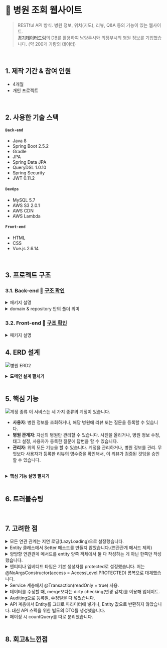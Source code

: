 # :pushpin: 병원 조회 웹사이트
>RESTful API 방식. 병원 정보, 위치(지도), 리뷰, Q&A 등의 기능이 있는 웹사이트.</br>
>[경기데이터드림](https://data.gg.go.kr/portal/mainPage.do)의 DB를 활용하여 남양주시와 의정부시의 병원 정보를 기입했습니다. (약 200개 가량의 데이터) 

</br>

## 1. 제작 기간 & 참여 인원
- 4개월
- 개인 프로젝트

</br>

## 2. 사용한 기술 스택
#### `Back-end`
  - Java 8
  - Spring Boot 2.5.2
  - Gradle
  - JPA
  - Spring Data JPA
  - QueryDSL 1.0.10
  - Spring Security 
  - JWT 0.11.2
#### `DevOps`
  - MySQL 5.7
  - AWS S3 2.0.1
  - AWS CDN
  - AWS Lambda
 #### `Front-end`
  - HTML
  - CSS
  - Vue.js 2.6.14
</br>

## 3. 프로젝트 구조
### 3.1. Back-end :mag_right: [구조 확인](https://github.com/kimjungwon2/hospital/tree/4d39e3c12ba04a1de79a0574a1c49897216eaf11/src/main/java/site/hospital)
<details>
<summary>패키지 설명</summary>
<div markdown="1">

- **api**: Controller 계층(애플리케이션).
- **configuration**: AWS S3, MultiPart, springBoot Security, AuditorAware 설정.
- **domain**: domain 계층.
- **dto**: 기존의 도메인을 변형. 계층 간 데이터 교환 역할. 모든 계층에서 사용된다.
- **exception**: Exception 처리.
- **jwtToken**: JWT 관리.
- **repository**: repository 계층.
- **service**: Service 계층.
</div>
</details>

<details>
<summary>domain & repository 안의 폴더 의미</summary>
<div markdown="1">

- **domain**: 폴더 이름의 객체와 객체 안의 enum, 임베디드 타입(내장 객체)들을 묶은 것입니다.
- **repository**: 그 엔티티에 QueryDSL을 사용하거나, 복잡한 데이터 조회나 성능을 위해서. @QueryProjection을 사용하여 전체 데이터가 아닌 원하는 데이터만 select 하게끔 QueryDSL을 통해 Query문을 만들었습니다.
</div>
</details>


### 3.2. Front-end :mag_right: [구조 확인](https://github.com/kimjungwon2/hospital/tree/4d39e3c12ba04a1de79a0574a1c49897216eaf11/src/frontend/src)
<details>
<summary>패키지 설명</summary>
<div markdown="1">

- **api**: Axios를 통해 서버에 데이터 요청. 
- **assets**: 사이트에 사용되는 기본 이미지들을 모았습니다.
- **components**: 페이지들의 구성요소인 컴포넌트들을 보관.
- **css**: 공통적으로 사용되는 css입니다.
- **routes**: 각각의 url과 vue의 페이지들을 매칭시켜주는 역할.
- **store**: vue의 store 관련 함수.
- **utils**: 쿠키, 필터(숫자를 받아 날짜로 변경해주는), 이메일 문자열인지 검증해주는 코드들.
- **views**: 각각의 페이지들을 모아둔 파일.
</div>
</details>

## 4. ERD 설계
![병원 ERD2](https://user-images.githubusercontent.com/40010165/193455534-62b45df4-e83e-4820-b37d-32251308f8a6.png)
<details>
<summary><b>도메인 설계 펼치기</b></summary>
<div markdown="1">

### 4.1. 다대다 관계
- 실무에서는 다대다 관계는 너무 복잡해서 사용하지 않는 걸로 들었습니다. 그래서 다대다 관계를 일대다-다대일 관계로 표현했습니다.  
- 아래는 다대다 관계를 어떻게 설정했는지에 관한 예시입니다.
![설명](https://user-images.githubusercontent.com/40010165/193619475-3574b4c5-1ef9-41cc-8f12-78c15f380d48.png)
![설명2](https://user-images.githubusercontent.com/40010165/193619543-bc61ad47-c8bf-4349-a094-c36b60f65d35.png)

### 4.2. 연관관계의 주인 :clipboard: [코드 확인](https://github.com/kimjungwon2/hospital/blob/master/src/main/java/site/hospital/domain/Question.java#L27)
- 일대다 or 다대일 양방향 관계일 경우, 연관관계의 주인을 정해야합니다. 
- 다 관계쪽에 있거나, 외래키가 있는 곳을 연관관계의 주인으로 설정했습니다. 
- 연관관계 주인만이 외래키를 관리(update,create,delete)할 수 있습니다. 
- 연관관계의 주인은 mappedBy속성을 사용하지 않기에, mappedBy의 반대쪽 객체가 연관관계의 주인이 됩니다.

### 4.3. 기본 키(PK)는 Long 타입의 대리 키로 설정
- 모든 Entity의 PK는 Long 타입의 Auto_increment를 사용했습니다. 
- PK를 자연 키(주민번호, 전화번호 등)로 하면 비즈니스 환경이 변할 때, 간혹 기본 키로 인해 수정할 부분이 많아질 경우가 있습니다. 반면 대리 키는 비즈니스와 아무 관련이 없기에 비즈니스가 변경되어도 유연한 대처가 가능합니다. 
- 테이블간의 관계를 설계할 때, 비식별 관계(부모 테이블의 기본 키를 받아 자식 테이블의 외래 키로만 사용)에서 대리 키를 주로 사용합니다. 이러면 매핑도 쉽고 코드가 단순해집니다.

### 4.4. 모든 컬렉션은 필드에서 초기화. :clipboard: [코드 확인](https://github.com/kimjungwon2/hospital/blob/master/src/main/java/site/hospital/domain/member/Member.java#L26)
- 필드 레벨에서 생성하는 것이 가장 안전하고, 코드가 간결해집니다. 무엇보다 null 문제에서 안전해집니다.
</div>
</details>
</br>

## 5. 핵심 기능
![계정 종류](https://user-images.githubusercontent.com/40010165/193796762-3770daf3-15ab-4cc0-965f-b5e475de4101.png)
이 서비스는 세 가지 종류의 계정이 있습니다. 
- **사용자**: 병원 정보를 조회하거나, 해당 병원에 리뷰 또는 질문을 등록할 수 있습니다.
- **병원 관계자**: 자신의 병원만 관리할 수 있습니다. 사진을 올리거나, 병원 정보 수정, 태그 설정, 사용자가 등록한 질문에 답변을 할 수 있습니다. 
- **관리자**: 위의 모든 기능을 할 수 있습니다. 계정을 관리하거나, 병원 정보를 관리. 무엇보다 사용자가 등록한 리뷰의 영수증을 확인해서, 이 리뷰가 검증된 것임을 승인할 수 있습니다. 

</br>
<details>
<summary><b>핵심 기능 설명 펼치기</b></summary>
<div markdown="1">

### 5.1. Repository 계층 & 쿼리 최적화
- 단순한 쿼리나 단순한 동적 쿼리의 경우 spring data jpa를 사용했고:clipboard: [코드 확인](https://github.com/kimjungwon2/hospital/blob/master/src/main/java/site/hospital/repository/TagRepository.java), 복잡한 동적쿼리의 경우 QueryDSL을 사용했습니다. :clipboard: [코드 확인](https://github.com/kimjungwon2/hospital/blob/master/src/main/java/site/hospital/repository/hospital/HospitalRepositoryImpl.java#L22)

- 객체 단위의 필드를 조회할 때, fetch join으로 모든 필드들을 가져왔습니다.:clipboard: [코드 확인](https://github.com/kimjungwon2/hospital/blob/master/src/main/java/site/hospital/repository/hospital/HospitalRepositoryImpl.java#L22)
  - fetch join으로 해당 객체의 칼럼들을 다 가져오게끔 했습니다. 이러면 LAZY.LOADING과 조회 성능이 최적화됩니다.

- 컬렉션(ArrayList)을 조회할 때,  XToOne(일대일, 다대일) 관계만 모두 fetch join으로 조회하고. 컬렉션은 지연 로딩 성능 최적화를 위해 hibernate.default_batch_fetch_size를 설정해 in 쿼리를 날려서 한 번에 처리하게끔 만들었습니다. :clipboard: [코드 확인](https://github.com/kimjungwon2/hospital/blob/master/src/main/resources/application.yml#L18)
  - 이러면 성능 최적화도 되고,  페이징도 적용됩니다. 쿼리 호출 수가 1 + N  => 1 + 1 로 최적화 돼서 조인보다 DB 데이터 전송량이 최적화 됩니다.
  - fetch join 방식과 비교해서 쿼리 호출 수가 약간 증가하지만, DB 데이터 전송량이 감소합니다.
  
- 위의 default_batch_fetch_size 방식보다 성능을 잡고 싶을 때는 :clipboard: [다음 코드](https://github.com/kimjungwon2/hospital/blob/d718177cc841d5f03de7221bba0aa32c21a1e85c/src/main/java/site/hospital/repository/hospital/searchQuery/HospitalSearchRepository.java#L62)와 같은 방식으로 select양을 줄어들게 했습니다.
  - QueryDTO를 ID로 바꿔서 그걸 파라미터 in 절로 넣어 쿼리를 날리고. Hashmap을 통해 메모리에서 다 가져온 다음에 메모리에서 매칭해서 값을 세팅해줬습니다.

### 5.2. 병원 검색 

### 5.3. 세 가지의 계정 종류

### 5.4. 이미지 관리 :clipboard: [코드 확인](https://github.com/kimjungwon2/hospital/blob/master/src/main/java/site/hospital/service/ImageManagementService.java)
#### 5.4.1. Stateful vs Stateless
Stateful
-------------
나중에 서비스가 커질 때, 서버를 확장해야할 때가 있습니다. 이럴 때는 아래의 방식처럼 서버를 확장해야 합니다.
![Stateful](https://user-images.githubusercontent.com/40010165/193820645-540b0ebc-c135-48aa-9dbe-474213c45f4f.png)</br>
Load Balancer는 요청이 들어오면 서버의 부하가 없는 곳에 전해줍니다. 이럴 경우 아래의 사건들이 발생합니다.
- **DB**: 서버와 완전 무관합니다. 처리를 하고 호출만 해줘서, 중앙화된 서버가 있어서 똑같은 데이터를 바라보기에 상관이 없습니다.
  
- **이미지**: 아미지 파일들이 흩어져서 저장됩니다. 즉, 서버들이 상태를 갖게 됩니다. Stateful한 상태가 되면 아래의 세 가지 문제가 발생합니다.
  - **이미지 삭제**: 생성과 조회는 괜찮을 수 있어도, 삭제의 경우 문제가 발생합니다. 예를 들어 img6을 Server1에서 삭제할라고 하면, 삭제를 못 합니다.
  - **서버 축소**: 항상 서버가 3대만 있는 게 아닙니다. 부하가 줄어드면 자동으로 서버 수를 줄이게되는데, 이러면 이미지도 같이 삭제됩니다.
  - **성능적인 측면**: 이미지를 관리하는걸 서버를 통해서 하면, 메인 서버가 다른 작업들을 하는데 퍼포먼스 상으로 영향을 줘서 성능에 영향을 줄 수 있다.

Stateless
-------------
![Stateless ](https://user-images.githubusercontent.com/40010165/193825523-4d59f86a-31cb-45ac-a888-4ceda3f0c4fd.png)</br>
저는 위의 문제 때문에 AWS S3를 사용했습니다. S3를 사용하면 아래와 같은 결과가 발생합니다.
- S3 저장소를 별도로 둬서, Stateless한 상태가 됩니다.

- 이미지뿐만 아니라 영상, 파일도 더 이상 서버에 저장하지 않고, S3에 저장할 수 있습니다.

- Stateless한 상태가 돼서 서버의 확장성이 좋아집니다.


#### 5.4.2. 이미지 로딩 속도 높이기
- CDN 사용으로 캐시 서버를 통해 최적화됩니다. :clipboard: [코드 확인](https://github.com/kimjungwon2/hospital/blob/master/src/frontend/src/views/ViewHospitalPage.vue#L9)
- 로딩이 빠르려면 이미지 원본 크기를 줄여야합니다. 저는 서버의 부하를 줄이기 위해 AWS Lamda를 사용해서, width 길이를 140 & 600으로 리사이징 했습니다. :clipboard: [코드 확인](https://github.com/kimjungwon2/hospital/blob/master/src/frontend/lambda/index.js)

</div>
</details>

</br>

## 6. 트러블슈팅
</br>

## 7. 고려한 점
<details>
<summary>모든 연관 관계는 지연 로딩(LazyLoading)으로 설정했습니다. </summary>
<div markdown="1">

- 즉시 로딩(EAGER)은 예측이 어렵고, 어떤 SQL이 실행될지 추적하기 어렵기 때문입니다.
- XToOne(일대일, 다대일) 관계는 기본이 EAGER Loading이라서 직접 지연로딩으로 설정했습니다. :clipboard: [코드 확인](https://github.com/kimjungwon2/hospital/blob/master/src/main/java/site/hospital/domain/Bookmark.java#L21)
</div>
</details>

<details>
<summary>Entity 클래스에서 Setter 메소드를 만들지 않았습니다.(연관관계 메서드 제외)</summary>
<div markdown="1">

- **이유**: 클래스의 인스턴스 값들이 언제 어디서 변하는지 코드상으로 명확하게 구분할 수 없어, 차후 기능 변경 시 Setter를 사용하면 정말 복잡해집니다.
- **해결**: 기본적인 구조는 생성자를 통해 DB에 삽입합니다. 값 변경이 필요한 경우 이벤트에 맞는 public 메소드를 호출하여 변경했습니다.
- **예시**

<b>Setter 사용</b>
```
  Estimation estimation = new Estimation();
  Member.setEstimationList("주사제");
  Member.setEstimationGrade("1등급");
```
*****
<b>생성자를 통해 변경</b> :clipboard: [코드 확인](https://github.com/kimjungwon2/hospital/blob/4d39e3c12ba04a1de79a0574a1c49897216eaf11/src/main/java/site/hospital/domain/estimation/Estimation.java#L44)
```
  public void modifyEstimation(Estimation estimation){
        this.estimationList = estimation.getEstimationList();
        this.distinctionGrade = estimation.getDistinctionGrade();
    }
```
이렇게 modifyEstimation 함수명으로 **정보를 수정한다는 걸 한 눈에 알 수 있습니다**. 

</div>
</details>

<details>
<summary>양방향 연관관계 메서드를 entity 양쪽 객체에서 둘 다 작성하는 게 아닌 한쪽만 작성했습니다. </summary>
<div markdown="1">

- :clipboard: [코드 확인](https://github.com/kimjungwon2/hospital/blob/master/src/main/java/site/hospital/domain/hospital/Hospital.java#L71)
- 기존의 개발자가 작성한 두 개의 연관관계 메서드 중에서 코드를 작성하는 다른 개발자들은 어떤 메서드를 호출해야 할지 혼란스러움을 느끼기 때문입니다.
</div>
</details>

<details>
<summary>엔티티나 임베디드 타입은 기본 생성자를 protected로 설정했습니다. 저는 @NoArgsConstructor(access = AccessLevel.PROTECTED) 롬복으로 대체했습니다.</summary>
<div markdown="1">

- Setter로 타인이 무분별하게 값을 변경하는 걸 방지하기 위해, protected 생성자로 아무데나 생성되는 걸 제약한다.
- **private을 사용 못하는 이유**: JPA 표준 스펙에 디폴트 생성자가 있어야합니다. JPA가 프록시 기술을 쓸 때,  jpa hibernate가 객체를 강제로 만들어야하는데 private로 만들면 이것이 다 막힙니다.
</div>
</details>

<details>
<summary>Service 계층에서 @Transaction(readOnly = true) 사용.</summary>
<div markdown="1">

- 읽기 모드로 성능을 최적화하기 위해서입니다.
</div>
</details>

<details>
<summary>데이터를 수정할 때, merge보다는 dirty checking(변경 감지)를 이용해 업데이트.</summary>
<div markdown="1">

- merge 사용 시, 값이 없으면 null로 업데이트 되기에 변경 감지를 사용했습니다.
</div>
</details>

<details>
<summary>Auditing으로 등록일, 수정일을 다 넣었습니다. </summary> 
<div markdown="1">

- :clipboard: [코드 확인](https://github.com/kimjungwon2/hospital/blob/master/src/main/java/site/hospital/domain/baseEntity/BaseEntity.java)
- 데이터를 언제 바꿨냐, 언제 문제가 생겼냐는 게 중요해서 넣으면 운영할 때 편합니다.
- 등록, 수정 두가지는 모든 테이블에 다 적용했습니다.
</div>
</details>

<details>
<summary>API 계층에서 Entity를 그대로 파라미터에 넣거나, Entity 값으로 반환하지 않았습니다. 대신 API 스펙을 위한 별도의 DTO를 생성했습니다.</summary>
<div markdown="1">

- :clipboard: [코드 확인](https://github.com/kimjungwon2/hospital/blob/master/src/main/java/site/hospital/api/HospitalApiController.java#L165)
- Entity를 웹에 노출하면 api 스펙이 변해버리거나 패스워드가 그대로 노출되기에, DTO로 변환해줘야 합니다.
</div>
</details>

<details>
<summary>페이징 시 countQuery를 따로 분리했습니다.</summary>
<div markdown="1">

- :clipboard: [코드 확인](https://github.com/kimjungwon2/hospital/blob/master/src/main/java/site/hospital/repository/hospital/searchQuery/HospitalSearchRepository.java#L100)
- 분리함으로써 성능을 최적화했습니다.
</div>
</details>

</br>


## 8. 회고&느낀점
</br>
